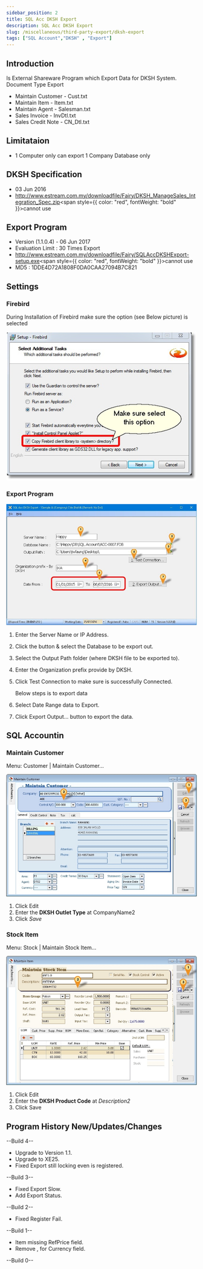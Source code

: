 ```yaml
---
sidebar_position: 2
title: SQL Acc DKSH Export
description: SQL Acc DKSH Export   
slug: /miscellaneous/third-party-export/dksh-export
tags: ["SQL Account","DKSH" , "Export"]
---
```


## Introduction

Is External Shareware Program which Export Data for DKSH System.
Document Type Export

- Maintain Customer - Cust.txt
- Maintain Item - Item.txt
- Maintain Agent - Salesman.txt
- Sales Invoice - InvDtl.txt
- Sales Credit Note - CN_Dtl.txt

## Limitataion

- 1 Computer only can export 1 Company Database only

## DKSH Specification

- 03 Jun 2016
- http://www.estream.com.my/downloadfile/Fairy/DKSH_ManageSales_Integration_Spec.zip<span style={{ color: "red", fontWeight: "bold" }}>cannot use</span>

## Export Program

- Version (1.1.0.4) - 06 Jun 2017
- Evaluation Limit : 30 Times Export
- http://www.estream.com.my/downloadfile/Fairy/SQLAccDKSHExport-setup.exe<span style={{ color: "red", fontWeight: "bold" }}>cannot use</span>
- MD5 : 1DDE4D72A1808F0DA0CAA27094B7C821

## Settings

### Firebird

During Installation of Firebird make sure the option (see Below picture) is selected

![15](../../../static/img/miscellaneous/third-party-export/dksh-firbird.png)

### Export Program

![16](../../../static/img/miscellaneous/third-party-export/dksh-exp.png)

01. Enter the Server Name or IP Address.
02. Click the button & select the Database to be export out.
03. Select the Output Path folder (where DKSH file to be exported to).
04. Enter the Organization prefix provide by DKSH.
05. Click Test Connection to make sure is successfully Connected.

    Below steps is to export data

06. Select Date Range data to Export.
07. Click Export Output... button to export the data.

## SQL Accountin

### Maintain Customer

Menu: Customer | Maintain Customer...

![17](../../../static/img/miscellaneous/third-party-export/dksh-customer.png)

01. Click Edit
02. Enter the **DKSH Outlet Type** at CompanyName2
03. Click *Save*

### Stock Item

Menu: Stock | Maintain Stock Item...

![18](../../../static/img/miscellaneous/third-party-export/dksh-item.png)

01. Click Edit
02. Enter the **DKSH Product Code** at *Description2*
03. Click Save

## Program History New/Updates/Changes

--Build 4--

- Upgrade to Version 1.1.
- Upgrade to XE25.
- Fixed Export still locking even is registered.

--Build 3--

- Fixed Export Slow.
- Add Export Status.

--Build 2--

- Fixed Register Fail.

--Build 1--

- Item missing RefPrice field.
- Remove , for Currency field.

--Build 0--
